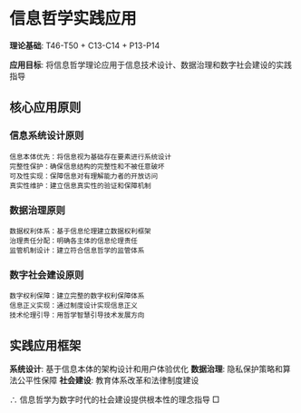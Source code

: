 # 信息哲学实践应用

**理论基础**: T46-T50 + C13-C14 + P13-P14

**应用目标**: 将信息哲学理论应用于信息技术设计、数据治理和数字社会建设的实践指导

## 核心应用原则

### 信息系统设计原则
```
信息本体优先：将信息视为基础存在要素进行系统设计
完整性保护：确保信息结构的完整性和不被任意破坏
可及性实现：保障信息对有理解能力者的开放访问
真实性维护：建立信息真实性的验证和保障机制
```

### 数据治理原则
```
数据权利体系：基于信息伦理建立数据权利框架
治理责任分配：明确各主体的信息伦理责任
监管机制设计：建立符合信息哲学的监管体系
```

### 数字社会建设原则
```
数字权利保障：建立完整的数字权利保障体系
信息正义实现：通过制度设计实现信息正义
技术伦理引导：用哲学智慧引导技术发展方向
```

## 实践应用框架

**系统设计**: 基于信息本体的架构设计和用户体验优化
**数据治理**: 隐私保护策略和算法公平性保障
**社会建设**: 教育体系改革和法律制度建设

∴ 信息哲学为数字时代的社会建设提供根本性的理念指导 □